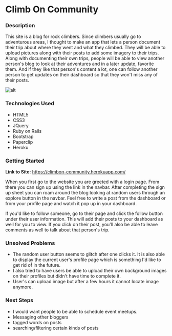 # Climb On Community

### Description

This site is a blog for rock climbers. Since climbers usually go to adventurous areas, I thought to make an app that lets a person document their trip about where they went and what they climbed. They will be able to upload pictures along with their posts to add some imagery to their trips. Along with documenting their own trips, people will be able to view another person's blog to look at their adventures and in a later update, favorite them. And if they like that person's content a lot, one can follow another person to get updates on their dashboard so that they won't miss any of their posts.

![alt](http://i.imgur.com/TXIw6jZ.png)
  
### Technologies Used

- HTML5
- CSS3
- JQuery
- Ruby on Rails
- Bootstrap 
- Paperclip
- Heroku 

### Getting Started
**Link to Site:** https://climbon-community.herokuapp.com/  

When you first go to the website you are greeted with a login page. From there you can sign up using the link in the navbar. After completing the sign up sheet you can roam around the blog looking at random users through an explore button in the navbar. Feel free to write a post from the dashboard or from your profile page and watch it pop up in your dashboard.

If you'd like to follow someone, go to their page and click the follow button under their user information. This will add their posts to your dashboard as well for you to view. If you click on their post, you'll also be able to leave comments as well to talk about that person's trip.


### Unsolved Problems

- The random user button seems to glitch after one clicks it. It is also able to display the current user's profile page which is something I'd like to get rid of in the future.
- I also tried to have users be able to upload their own background images on their profiles but didn't have time to complete it.
- User's can upload image but after a few hours it cannot locate image anymore.

### Next Steps
- I would want people to be able to schedule event meetups.
- Messaging other bloggers 
- tagged words on posts
- searching/filtering certain kinds of posts
